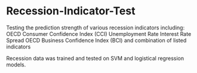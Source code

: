 # Recession-Indicator-Test
Testing the prediction strength of various recession indicators including:
  OECD Consumer Confidence Index (CCI)
  Unemployment Rate
  Interest Rate Spread
  OECD Business Confidence Index (BCI)
  and combination of listed indicators

Recession data was trained and tested on SVM and logistical regression models.
